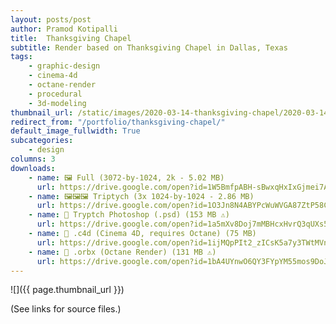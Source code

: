 ```yaml
---
layout: posts/post
author: Pramod Kotipalli
title:  Thanksgiving Chapel
subtitle: Render based on Thanksgiving Chapel in Dallas, Texas
tags:
    - graphic-design
    - cinema-4d
    - octane-render
    - procedural
    - 3d-modeling
thumbnail_url: /static/images/2020-03-14-thanksgiving-chapel/2020-03-14-thanksgiving-chapel-thumbnail.png
redirect_from: "/portfolio/thanksgiving-chapel/"
default_image_fullwidth: True
subcategories:
    - design
columns: 3
downloads:
    - name: 🖼️ Full (3072-by-1024, 2k - 5.02 MB)
      url: https://drive.google.com/open?id=1W5BmfpABH-sBwxqHxIxGjmei7Ab_a2ps
    - name: 🖼️🖼️🖼️ Triptych (3x 1024-by-1024 - 2.86 MB)
      url: https://drive.google.com/open?id=1O3Jn8N4ABYPcWuWVGA87ZtP58CozsRxJ
    - name: 💾 Tryptch Photoshop (.psd) (153 MB ⚠️)
      url: https://drive.google.com/open?id=1a5mXv8Doj7mMBHcxHvrQ3qUXs5ewRIK2
    - name: 🎥 .c4d (Cinema 4D, requires Octane) (75 MB)
      url: https://drive.google.com/open?id=1ijMQpPIt2_zICsK5a7y3TWtMVn5H4fQm
    - name: 🎥 .orbx (Octane Render) (131 MB ⚠️)
      url: https://drive.google.com/open?id=1bA4UYnwO6QY3FYpYM55mos9DoJCG1unZ
---
```


![]({{ page.thumbnail_url }})

(See links for source files.)

